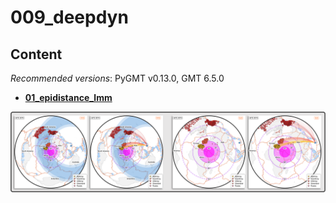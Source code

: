 # 009_deepdyn

## Content

_Recommended versions_: PyGMT v0.13.0, GMT 6.5.0

- **[01_epidistance_lmm](https://github.com/yvonnefroehlich/GMT_PyGMT_plotting/tree/main/009_deepdyn/01_epidistance_lmm)**

![](https://github.com/yvonnefroehlich/gmt-pygmt-plotting/raw/main/_images/github_maps_readme_009deepdyn.png)
